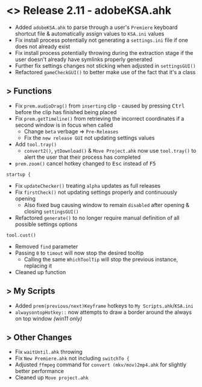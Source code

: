 # <> Release 2.11 - adobeKSA.ahk
- Added `adobeKSA.ahk` to parse through a user's `Premiere` keyboard shortcut file & automatically assign values to `KSA.ini` values
- Fix install process potentially not generating a `settings.ini` file if one does not already exist
- Fix install process potentially throwing during the extraction stage if the user doesn't already have symlinks properly generated
- Further fix settings changes not sticking when adjusted in `settingsGUI()`
- Refactored `gameCheckGUI()` to better make use of the fact that it's a class

## > Functions
- Fix `prem.audioDrag()` from `inserting` clip - caused by pressing <kbd>Ctrl</kbd> before the clip has finished being placed
- Fix `prem.getTimeline()` from retrieving the incorrect coordinates if a second window is in focus when called
    - Change `beta` verbage => `Pre-Releases`
    - Fix the `new release GUI` not updating settings values
- Add `tool.tray()`
    - `convert2()`, `ytDownload()` & `Move Project.ahk` now use `tool.tray()` to alert the user that their process has completed
- `prem.zoom()` cancel hotkey changed to <kbd>Esc</kbd> instead of <kbd>F5</kbd>

`startup {`
- Fix `updateChecker()` treating `alpha` updates as full releases
- Fix `firstCheck()` not updating settings properly and continuously opening
    - Also fixed bug causing window to remain `disabled` after opening & closing `settingsGUI()`
- Refactored `generate()` to no longer require manual definition of all possible settings options

`tool.cust()`
- Removed `find` parameter
- Passing `0` to `timout` will now stop the desired tooltip
    - Calling the same `WhichToolTip` will stop the previous instance, replacing it
- Cleaned up function

## > My Scripts
- Added `prem(previous/next)Keyframe` hotkeys to `My Scripts.ahk`/`KSA.ini`
- `alwaysontopHotkey::` now attempts to draw a border around the always on top window *(win11 only)*

## > Other Changes
- Fix `waitUntil.ahk` throwing
- Fix `New Premiere.ahk` not including `switchTo {`
- Adjusted `ffmpeg` command for `convert (mkv/mov)2mp4.ahk` for slightly better performance
- Cleaned up `Move project.ahk`